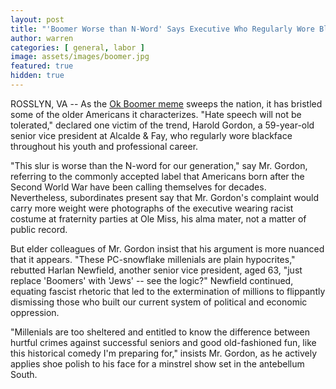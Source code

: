 ```yaml
---
layout: post
title: "'Boomer Worse than N-Word' Says Executive Who Regularly Wore Blackface"
author: warren
categories: [ general, labor ]
image: assets/images/boomer.jpg
featured: true
hidden: true
---
```


ROSSLYN, VA -- As the [Ok Boomer meme](https://www.nbcnews.com/better/lifestyle/ok-boomer-diving-generation-what-does-it-mean-ncna1077261) sweeps the nation, it has bristled some of the older Americans it characterizes. "Hate speech will not be tolerated," declared one victim of the trend, Harold Gordon, a 59-year-old senior vice president at Alcalde & Fay, who regularly wore blackface throughout his youth and professional career.

"This slur is worse than the N-word for our generation," say Mr. Gordon, referring to the commonly accepted label that Americans born after the Second World War have been calling themselves for decades. Nevertheless, subordinates present say that Mr. Gordon's complaint would carry more weight were photographs of the executive wearing racist costume at fraternity parties at Ole Miss, his alma mater, not a matter of public record.

But elder colleagues of Mr. Gordon insist that his argument is more nuanced that it appears. "These PC-snowflake millenials are plain hypocrites," rebutted Harlan Newfield, another senior vice president, aged 63, "just replace 'Boomers' with 'Jews' -- see the logic?" Newfield continued, equating fascist rhetoric that led to the extermination of millions to flippantly dismissing those who built our current system of political and economic oppression. 

"Millenials are too sheltered and entitled to know the difference between hurtful crimes against successful seniors and good old-fashioned fun, like this historical comedy I'm preparing for," insists Mr. Gordon, as he actively applies shoe polish to his face for a minstrel show set in the antebellum South.
